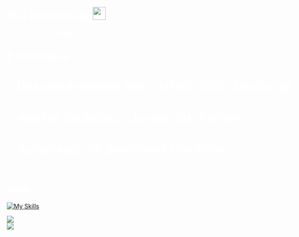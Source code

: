  <div style="background-image: url('icons/background.png'); background-size: cover; background-position: center; color: white; padding: 20px; width: 100vw; height: 100vh; box-sizing: border-box;">

# Olá curioso(a) <img src="https://cdn.discordapp.com/emojis/1269846830229880832.gif?size=128&quality=lossless" width="30px">

Oi, eu sou o **VN.STREET**, tenho **17** anos, sou um simples estudante apaixonado por programação.

 ## 💫 Tecnologias
- # Desenvolvimento web - **HTML/CSS, JavaScript**
- # **Análise de dados** - **Javascript, Python**
- # **Automação de processos robóticos**
<br>

## Skills

[![My Skills](https://skillicons.dev/icons?i=rust,swift,py,js,php,ts,java,css,html,aws,ruby,svelte&perline=4)](https://discordapp.com/users/1145142367821775001)

![](https://github-readme-stats.vercel.app/api?username=vnstreet7&theme=midnight-purple&hide_border=false&include_all_commits=false&count_private=false)<br/>
![](https://github-readme-streak-stats.herokuapp.com/?user=vnstreet7&theme=midnight-purple&hide_border=false)<br/>
<br>
</div>

## 📫 Como me encontrar:

[![Discord](https://skillicons.dev/icons?i=discord)](https://discordapp.com/users/1145142367821775001)

## Projetos

<img src="https://cdn.discordapp.com/emojis/1207150609351057448.gif?size=128&quality=lossless" width="50px">

<img align="center" alt="GIF" src="https://cdn.discordapp.com/attachments/1276593333531181160/1304860003588378685/a_230fc3e5e15a4b86e3eeeaa3a1e8ca0a.gif?ex=6730ed13&is=672f9b93&hm=85f6b8225b09f6e58a21ea497d0e1e7023b3ee1f01f31ca49d7319d7e363bea3&">


<!-- Proudly created with GPRM ( https://gprm.itsvg.in ) -->
